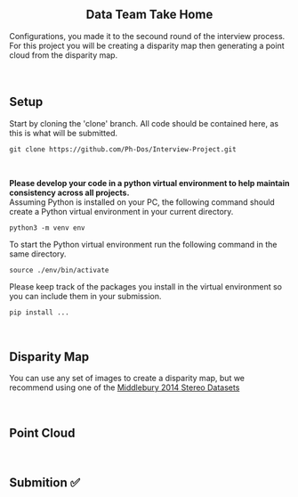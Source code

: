 <p align="center">
  <h2 align="center">Data Team Take Home</h2>
</p>
<p>
Configurations, you made it to the secound round of the interview process. For this project you will be creating a disparity map then generating a point cloud from the disparity map.
<br>
<br>
<br>
</p>

## Setup

Start by cloning the 'clone' branch. All code should be contained here, as this is what will be submitted.

```
git clone https://github.com/Ph-Dos/Interview-Project.git
```

<br>

<p>
<strong>Please develop your code in a python virtual environment to help maintain consistency across all projects.</strong> <br>
Assuming Python is installed on your PC, the following command should create a Python virtual environment in your current directory.
</p>

```
python3 -m venv env
```

To start the Python virtual environment run the following command in the same directory.

```
source ./env/bin/activate
```

Please keep track of the packages you install in the virtual environment so you can include them in your submission.

```
pip install ...
```

<br>

## Disparity Map

You can use any set of images to create a disparity map, but we recommend using one of the [Middlebury 2014 Stereo Datasets](https://vision.middlebury.edu/stereo/data/scenes2014/)

<br>

## Point Cloud 

<br>

## Submition ✅
